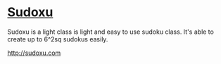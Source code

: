 # [Sudoxu](http://sudoxu.com)

Sudoxu is a light class is light and easy to use sudoku class. It's able to create up to 6^2sq sudokus easily.

http://sudoxu.com
